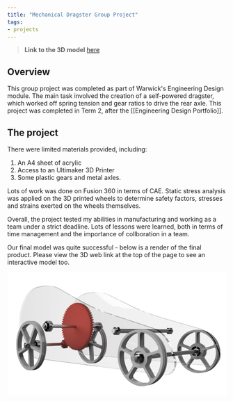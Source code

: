 ```yaml
---
title: "Mechanical Dragster Group Project"
tags:
- projects
---
```


>**Link to the 3D model** [here](https://warwick913.autodesk360.com/g/shares/SH35dfcQT936092f0e434e669fb6caf7e155)

## Overview

This group project was completed as part of Warwick's Engineering Design module. The main task involved the creation of a self-powered dragster, which worked off spring tension and gear ratios to drive the rear axle. This project was completed in Term 2, after the [[Engineering Design Portfolio]].

## The project

There were limited materials provided, including:

1. An A4 sheet of acrylic
2. Access to an Ultimaker 3D Printer
3. Some plastic gears and metal axles.

Lots of work was done on Fusion 360 in terms of CAE. Static stress analysis was applied on the 3D printed wheels to determine safety factors, stresses and strains exerted on the wheels themselves.

Overall, the project tested my abilities in manufacturing and working as a team under a strict deadline. Lots of lessons were learned, both in terms of time management and the importance of collboration in a team.

Our final model was quite successful - below is a render of the final product. Please view the 3D web link at the top of the page to see an interactive model too.

![Image of dragster](/emil/images/dragster.png)